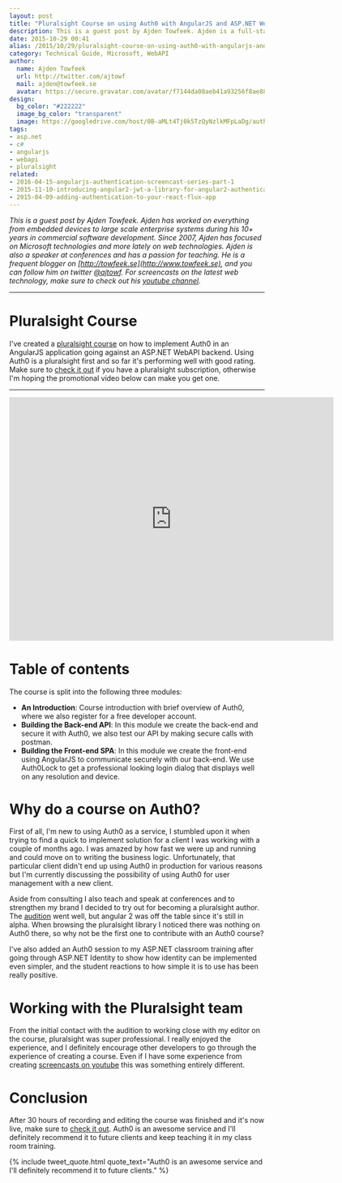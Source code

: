 ```yaml
---
layout: post
title: "Pluralsight Course on using Auth0 with AngularJS and ASP.NET WebAPI"
description: This is a guest post by Ajden Towfeek. Ajden is a full-stack developer with focus on Microsoft technologies with 10+ years of experience in commercial software development.
date: 2015-10-29 00:41
alias: /2015/10/29/pluralsight-course-on-using-auth0-with-angularjs-and-asp-dot-net-webapi/
category: Technical Guide, Microsoft, WebAPI
author:
  name: Ajden Towfeek
  url: http://twitter.com/ajtowf
  mail: ajden@towfeek.se
  avatar: https://secure.gravatar.com/avatar/f7144da08aeb41a93256f8ae88f507d2?s=64
design:
  bg_color: "#222222"
  image_bg_color: "transparent"  
  image: https://googledrive.com/host/0B-aMLt4Tj0k5TzQyNzlkMFpLaDg/auth0bloglogo.png
tags:
- asp.net
- c#
- angularjs
- webapi
- pluralsight
related:
- 2016-04-15-angularjs-authentication-screencast-series-part-1
- 2015-11-10-introducing-angular2-jwt-a-library-for-angular2-authentication
- 2015-04-09-adding-authentication-to-your-react-flux-app
---
```


_This is a guest post by Ajden Towfeek. Ajden has worked on everything from embedded devices to large scale enterprise systems during his 10+ years in commercial software development. Since 2007, Ajden has focused on Microsoft technologies and more lately on web technologies. Ajden is also a speaker at conferences and has a passion for teaching. He is a frequent blogger on [http://towfeek.se](http://www.towfeek.se), and you can follow him on twitter [@ajtowf](https://twitter.com/ajtowf). For screencasts on the latest web technology, make sure to check out his [youtube channel](https://www.youtube.com/c/AjdenTowfeek)._

-------------

# Pluralsight Course

I've created a [pluralsight course](http://www.pluralsight.com/courses/authenticating-angular-spa-aspnet-webapi-auth0) on how to implement Auth0 in an AngularJS application going against an ASP.NET WebAPI backend. Using Auth0 is a pluralsight first and so far it's performing well with good rating. Make sure to [check it out](http://www.pluralsight.com/courses/authenticating-angular-spa-aspnet-webapi-auth0) if you have a pluralsight subscription, otherwise I'm hoping the promotional video below can make you get one.  

-------------

<iframe width="640" height="480" src="https://www.youtube.com/embed/gPkhM1GwVYA?rel=0&vq=hd720" frameborder="0" allowfullscreen></iframe>

# Table of contents

The course is split into the following three modules:

* **An Introduction**: Course introduction with brief overview of Auth0, where we also register for a free developer account.
* **Building the Back-end API**: In this module we create the back-end and secure it with Auth0, we also test our API by making secure calls with postman.
* **Building the Front-end SPA**: In this module we create the front-end using AngularJS to communicate securely with our back-end. We use Auth0Lock to get a professional looking login dialog that displays well on any resolution and device.

# Why do a course on Auth0?

First of all, I'm new to using Auth0 as a service, I stumbled upon it when trying to find a quick to implement solution for a client I was working with a couple of months ago. I was amazed by how fast we were up and running and could move on to writing the business logic. Unfortunately, that particular client didn't end up using Auth0 in production for various reasons but I'm currently discussing the possibility of using Auth0 for user management with a new client.    

Aside from consulting I also teach and speak at conferences and to strengthen my brand I decided to try out for becoming a pluralsight author. The [audition](https://youtu.be/QjAfgfTZfho) went well, but angular 2 was off the table since it's still in alpha. When browsing the pluralsight library I noticed there was nothing on Auth0 there, so why not be the first one to contribute with an Auth0 course?

I've also added an Auth0 session to my ASP.NET classroom training after going through ASP.NET Identity to show how identity can be implemented even simpler, and the student reactions to how simple it is to use has been really positive.   

# Working with the Pluralsight team

From the initial contact with the audition to working close with my editor on the course, pluralsight was super professional. I really enjoyed the experience, and I definitely encourage other developers to go through the experience of creating a course. Even if I have some experience from creating [screencasts on youtube](https://www.youtube.com/c/AjdenTowfeek) this was something entirely different.

# Conclusion

After 30 hours of recording and editing the course was finished and it's now live, make sure to [check it out](http://www.pluralsight.com/courses/authenticating-angular-spa-aspnet-webapi-auth0). Auth0 is an awesome service and I'll definitely recommend it to future clients and keep teaching it in my class room training.

{% include tweet_quote.html quote_text="Auth0 is an awesome service and I'll definitely recommend it to future clients." %}
